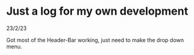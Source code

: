 # Just a log for my own development

23/2/23

Got most of the Header-Bar working, just need to make the drop down menu.
